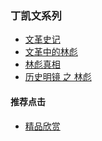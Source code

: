 ### 丁凯文系列
- [文革史记](https://summer200.github.io/content/DingKaiwen/DKW001)
- [文革中的林彪](https://summer200.github.io/content/DingKaiwen/DKW002)
- [林彪真相](https://summer200.github.io/content/DingKaiwen/DKW003)
- [历史明镜 之 林彪]()

#### 推荐点击
- [精品欣赏](https://summer200.github.io/content/main)
